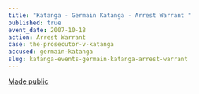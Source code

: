 ```yaml
---
title: "Katanga - Germain Katanga - Arrest Warrant "
published: true
event_date: 2007-10-18
action: Arrest Warrant
case: the-prosecutor-v-katanga
accused: germain-katanga
slug: katanga-events-germain-katanga-arrest-warrant
---
```


[Made public](http://www.icc-cpi.int/iccdocs/doc/doc349648.PDF)

